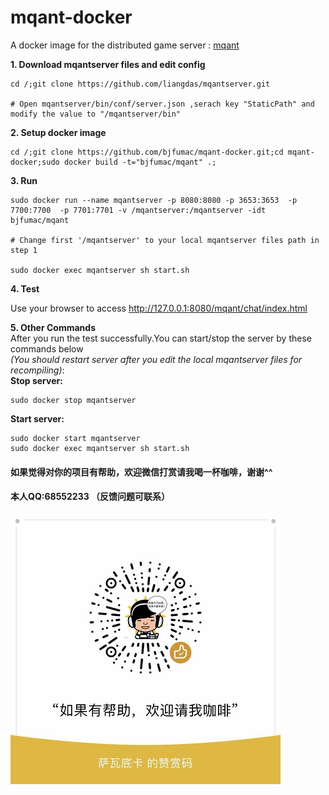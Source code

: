 # mqant-docker
A docker image for the distributed game server : [mqant](https://github.com/liangdas/mqant)

**1. Download mqantserver files and edit config**
```
cd /;git clone https://github.com/liangdas/mqantserver.git

# Open mqantserver/bin/conf/server.json ,serach key "StaticPath" and modify the value to "/mqantserver/bin"
```

**2. Setup docker image**
```
cd /;git clone https://github.com/bjfumac/mqant-docker.git;cd mqant-docker;sudo docker build -t="bjfumac/mqant" .;
```

**3. Run**
```
sudo docker run --name mqantserver -p 8080:8080 -p 3653:3653  -p 7700:7700  -p 7701:7701 -v /mqantserver:/mqantserver -idt bjfumac/mqant  

# Change first '/mqantserver' to your local mqantserver files path in step 1

sudo docker exec mqantserver sh start.sh  
```
**4. Test**

Use your browser to access http://127.0.0.1:8080/mqant/chat/index.html

**5. Other Commands**  
After you run the test successfully.You can start/stop the server by these commands below  
*(You should restart server after you edit the local mqantserver files for recompiling)*:  
**Stop server:**  
```
sudo docker stop mqantserver  
```
**Start server:**  
```
sudo docker start mqantserver  
sudo docker exec mqantserver sh start.sh
```
#### 如果觉得对你的项目有帮助，欢迎微信打赏请我喝一杯咖啡，谢谢^^
#### 本人QQ:68552233 （反馈问题可联系）
![avatar](https://github.com/bjfumac/Asset/raw/master/images/wx_ma.jpg)
